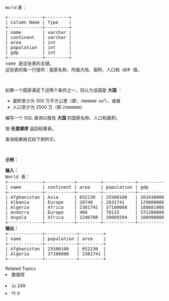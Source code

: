<p><code>World</code> 表：</p>

<div class="top-view__1vxA"> 
 <div class="original__bRMd"> 
  <div> 
   <pre>
+-------------+---------+
| Column Name | Type    |
+-------------+---------+
| name        | varchar |
| continent   | varchar |
| area        | int     |
| population  | int     |
| gdp         | int     |
+-------------+---------+
name 是这张表的主键。
这张表的每一行提供：国家名称、所属大陆、面积、人口和 GDP 值。
</pre> 
  </div>
 </div>
</div>

<p>&nbsp;</p>

<p>如果一个国家满足下述两个条件之一，则认为该国是 <strong>大国</strong> ：</p>

<ul> 
 <li>面积至少为 300 万平方公里（即，<code>3000000 km<sup>2</sup></code>），或者</li> 
 <li>人口至少为 2500 万（即 <code>25000000</code>）</li> 
</ul>

<p>编写一个 SQL 查询以报告 <strong>大国</strong> 的国家名称、人口和面积。</p>

<p>按 <strong>任意顺序</strong> 返回结果表。</p>

<p>查询结果格式如下例所示。</p>

<p>&nbsp;</p>

<p><strong>示例：</strong></p>

<pre>
<strong>输入：</strong>
World 表：
+-------------+-----------+---------+------------+--------------+
| name        | continent | area    | population | gdp          |
+-------------+-----------+---------+------------+--------------+
| Afghanistan | Asia      | 652230  | 25500100   | 20343000000  |
| Albania     | Europe    | 28748   | 2831741    | 12960000000  |
| Algeria     | Africa    | 2381741 | 37100000   | 188681000000 |
| Andorra     | Europe    | 468     | 78115      | 3712000000   |
| Angola      | Africa    | 1246700 | 20609294   | 100990000000 |
+-------------+-----------+---------+------------+--------------+
<strong>输出：</strong>
+-------------+------------+---------+
| name        | population | area    |
+-------------+------------+---------+
| Afghanistan | 25500100   | 652230  |
| Algeria     | 37100000   | 2381741 |
+-------------+------------+---------+
</pre>


<div><div>Related Topics</div><div><li>数据库</li></div></div><br><div><li>👍 249</li><li>👎 0</li></div>